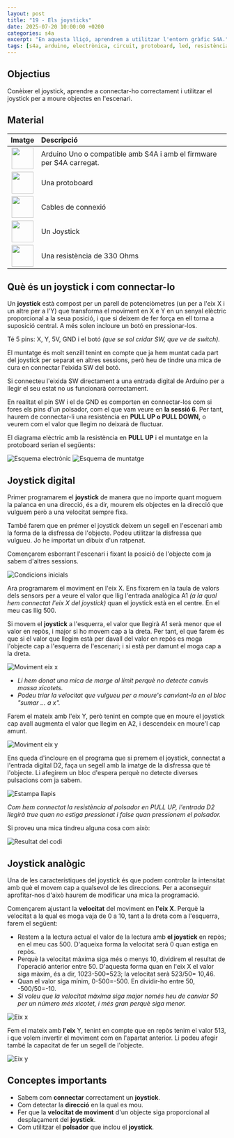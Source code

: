 ```yaml
---
layout: post
title: "19 - Els joysticks"
date: 2025-07-20 10:00:00 +0200
categories: s4a
excerpt: "En aquesta lliçó, aprendrem a utilitzar l'entorn gràfic S4A."
tags: [s4a, arduino, electrònica, circuit, protoboard, led, resistència, potenciòmetre]
---
```


[img1]: /assets/imatges/s4a/s4a_19_01.png "Esquema electrònic"
[img2]: /assets/imatges/s4a/s4a_19_02.png "Esquema de muntatge"
[img3]: /assets/imatges/s4a/s4a_19_03.png "Condicions inicials"
[img4]: /assets/imatges/s4a/s4a_19_04.png "Moviment eix x"
[img5]: /assets/imatges/s4a/s4a_19_05.png "Moviment eix y"
[img6]: /assets/imatges/s4a/s4a_19_06.png "Estampa llapis"
[img7]: /assets/imatges/s4a/s4a_19_07.png "Resultat del codi"
[img8]: /assets/imatges/s4a/s4a_19_08.png "Eix x"
[img9]: /assets/imatges/s4a/s4a_19_09.png "Eix y"

## Objectius

Conèixer el joystick, aprendre a connectar-ho correctament i utilitzar el joystick per a moure objectes en l'escenari.

## Material

|                                 Imatge                                 | Descripció                                                           |
| :--------------------------------------------------------------------: | :------------------------------------------------------------------- |
|     <img src="/assets/imatges/mat/mat_unor3.png" width="50" height="50">      | Arduino Uno o compatible amb S4A i amb el firmware per S4A carregat. |
|   <img src="/assets/imatges/mat/mat_protoboard.png" width="50" height="50">   | Una protoboard                                                       |
|     <img src="/assets/imatges/mat/mat_dupont.png" width="50" height="50">     | Cables de connexió                                                   |
| <img src="/assets/imatges/mat/mat_KY-023.png" width="50" height="50"> | Un Joystick                                                          |
|    <img src="/assets/imatges/mat/mat_resis330.png" width="50" height="50">    | Una resistència de 330 Ohms                                          |

## Què és un joystick i com connectar-lo

Un **joystick** està compost per un parell de potenciòmetres (un per a l'eix X i un altre per a l'Y) que transforma el moviment en X e Y en un senyal elèctric proporcional a la seua posició, i que si deixem de fer força en ell torna a suposició central. A més solen incloure un botó en pressionar-los.

Té 5 pins: X, Y, 5V, GND i el botó _(que se sol cridar SW, que ve de switch)._

El muntatge és molt senzill tenint en compte que ja hem muntat cada part del joystick per separat en altres sessions, però heu de tindre una mica de cura en connectar l'eixida SW del botó.

Si connecteu l'eixida SW directament a una entrada digital de Arduino per a llegir el seu estat no us funcionarà correctament.

En realitat el pin SW i el de GND es comporten en connectar-los com si fores els pins d'un polsador, com el que vam veure en **la sessió 6**. Per tant, haurem de connectar-li una resistència en **PULL UP o PULL DOWN,** o veurem com el valor que llegim no deixarà de fluctuar.

El diagrama elèctric amb la resistència en **PULL UP** i el muntatge en la protoboard serian el següents:

![Esquema electrònic][img1]
![Esquema de muntatge][img2]

## Joystick digital

Primer programarem el **joystick** de manera que no importe quant moguem la palanca en una direcció, és a dir, mourem els objectes en la direcció que vulguem però a una velocitat sempre fixa.

També farem que en prémer el joystick deixem un segell en l'escenari amb la forma de la disfressa de l'objecte. Podeu utilitzar la disfressa que vulgueu. Jo he importat un dibuix d'un ratpenat.

Començarem esborrant l'escenari i fixant la posició de l'objecte com ja sabem d'altres sessions.

![Condicions inicials][img3]

Ara programarem el moviment en l'eix X. Ens fixarem en la taula de valors dels sensors per a veure el valor que llig l'entrada analògica A1 _(a la qual hem connectat l'eix X del joystick)_ quan el joystick està en el centre. En el meu cas llig 500.

Si movem el **joystick** a l'esquerra, el valor que llegirà A1 serà menor que el valor en repòs, i major si ho movem cap a la dreta. Per tant, el que farem és que si el valor que llegim està per davall del valor en repòs es moga l'objecte cap a l'esquerra de l'escenari; i si està per damunt el moga cap a la dreta.

![Moviment eix x][img4]

- _Li hem donat una mica de marge al límit perquè no detecte canvis massa xicotets._
- _Podeu triar la velocitat que vulgueu per a moure's canviant-la en el bloc "sumar ... a x"._

Farem el mateix amb l'eix Y, però tenint en compte que en moure el joystick cap avall augmenta el valor que llegim en A2, i descendeix en moure'l cap amunt.

![Moviment eix y][img5]

Ens queda d'incloure en el programa que si premem el joystick, connectat a l'entrada digital D2, faça un segell amb la imatge de la disfressa que té l'objecte. Li afegirem un bloc d'espera perquè no detecte diverses pulsacions com ja sabem.

![Estampa llapis][img6]

_Com hem connectat la resistència al polsador en PULL UP, l'entrada D2 llegirà true quan no estiga pressionat i false quan pressionem el polsador._

Si proveu una mica tindreu alguna cosa com això:

![Resultat del codi][img7]

## Joystick analògic

Una de les característiques del joystick és que podem controlar la intensitat amb què el movem cap a qualsevol de les direccions. Per a aconseguir aprofitar-nos d'això haurem de modificar una mica la programació.

Començarem ajustant la **velocitat** del moviment en **l'eix X**. Perquè la velocitat a la qual es moga vaja de 0 a 10, tant a la dreta com a l'esquerra, farem el següent:

- Restem a la lectura actual el valor de la lectura amb **el joystick** en repòs; en el meu cas 500. D'aqueixa forma la velocitat serà 0 quan estiga en repòs.
- Perquè la velocitat màxima siga més o menys 10, dividirem el resultat de l'operació anterior entre 50. D'aquesta forma quan en l'eix X el valor siga màxim, és a dir, 1023-500=523; la velocitat serà 523/50= 10,46.
- Quan el valor siga mínim, 0-500=-500. En dividir-ho entre 50, -500/50=-10.
- _Si voleu que la velocitat màxima siga major només heu de canviar 50 per un número més xicotet, i més gran perquè siga menor._

![Eix x][img8]

Fem el mateix amb **l'eix** Y, tenint en compte que en repòs tenim el valor 513, i que volem invertir el moviment com en l'apartat anterior. Li podeu afegir també la capacitat de fer un segell de l'objecte.

![Eix y][img9]

## Conceptes importants

- Sabem com **connectar** correctament un **joystick**.
- Com detectar la **direcció** en la qual es mou.
- Fer que la **velocitat de moviment** d'un objecte siga proporcional al desplaçament del **joystick**.
- Com utilitzar el **polsador** que inclou el **joystick**.



